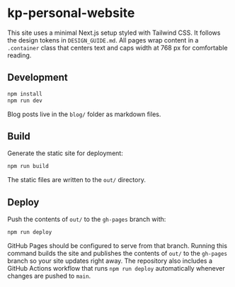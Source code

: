 # kp-personal-website

This site uses a minimal Next.js setup styled with Tailwind CSS.
It follows the design tokens in `DESIGN_GUIDE.md`.
All pages wrap content in a `.container` class that centers text and caps width at 768&nbsp;px for comfortable reading.

## Development

```bash
npm install
npm run dev
```

Blog posts live in the `blog/` folder as markdown files.

## Build

Generate the static site for deployment:

```bash
npm run build
```

The static files are written to the `out/` directory.

## Deploy

Push the contents of `out/` to the `gh-pages` branch with:

```bash
npm run deploy
```

GitHub Pages should be configured to serve from that branch.
Running this command builds the site and publishes the contents of `out/`
to the `gh-pages` branch so your site updates right away. The repository also
includes a GitHub Actions workflow that runs `npm run deploy` automatically
whenever changes are pushed to `main`.

